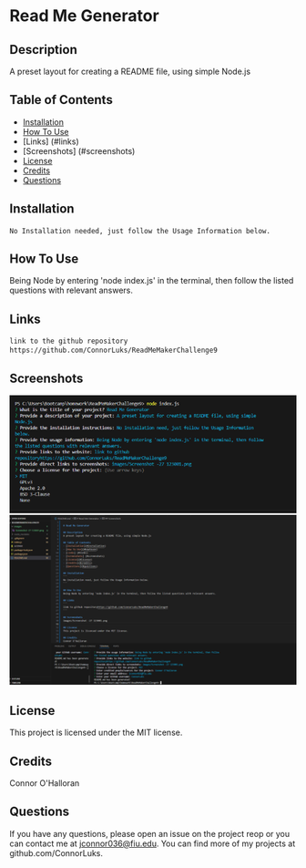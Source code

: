 
# Read Me Generator

## Description
A preset layout for creating a README file, using simple Node.js

## Table of Contents
- [Installation](#installation)
- [How To Use](#howtouse)
- [Links] (#links)
- [Screenshots] (#screenshots)
- [License](#license)
- [Credits](#credits)
- [Questions](#questions)

## Installation
```
No Installation needed, just follow the Usage Information below.
```

## How To Use
Being Node by entering 'node index.js' in the terminal, then follow the listed questions with relevant answers.

## Links
```
link to the github repository https://github.com/ConnorLuks/ReadMeMakerChallenge9
```

## Screenshots
![alt text](images/1c9pickingthelicense.png)
![alt text](images/1c9finishedreadmeoutput.png)

## License
This project is licensed under the MIT license.

## Credits
Connor O'Halloran

## Questions
If you have any questions, please open an issue on the project reop or you can contact me at jconnor036@fiu.edu. You can find more of my projects at github.com/ConnorLuks.
    